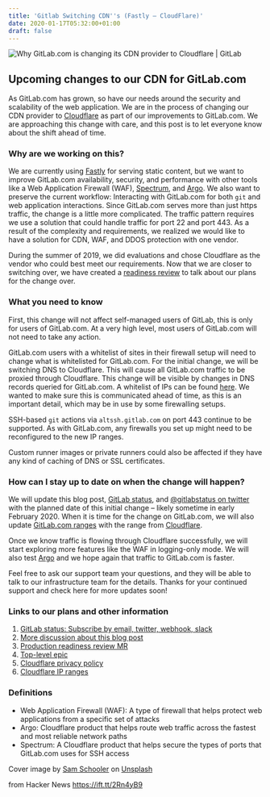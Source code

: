 ```yaml
---
title: 'Gitlab Switching CDN''s (Fastly – CloudFlare)'
date: 2020-01-17T05:32:00+01:00
draft: false
---
```


![](https://about.gitlab.com/images/blogimages/daytime-clouds.jpg " Why GitLab.com is changing its CDN provider to Cloudflare | GitLab ")  

Upcoming changes to our CDN for GitLab.com
------------------------------------------

As GitLab.com has grown, so have our needs around the security and scalability of the web application. We are in the process of changing our CDN provider to [Cloudflare](https://www.cloudflare.com/) as part of our improvements to GitLab.com. We are approaching this change with care, and this post is to let everyone know about the shift ahead of time.

### Why are we working on this?

We are currently using [Fastly](https://www.fastly.com) for serving static content, but we want to improve GitLab.com availability, security, and performance with other tools like a Web Application Firewall (WAF), [Spectrum](https://www.cloudflare.com/products/cloudflare-spectrum/), and [Argo](https://www.cloudflare.com/products/argo-smart-routing/). We also want to preserve the current workflow: Interacting with GitLab.com for both `git` and web application interactions. Since GitLab.com serves more than just https traffic, the change is a little more complicated. The traffic pattern requires we use a solution that could handle traffic for port 22 and port 443. As a result of the complexity and requirements, we realized we would like to have a solution for CDN, WAF, and DDOS protection with one vendor.

During the summer of 2019, we did evaluations and chose Cloudflare as the vendor who could best meet our requirements. Now that we are closer to switching over, we have created a [readiness review](https://gitlab.com/gitlab-com/gl-infra/readiness/tree/master/cloudflare) to talk about our plans for the change over.

### What you need to know

First, this change will not affect self-managed users of GitLab, this is only for users of GitLab.com. At a very high level, most users of GitLab.com will not need to take any action.

GitLab.com users with a whitelist of sites in their firewall setup will need to change what is whitelisted for GitLab.com. For the initial change, we will be switching DNS to Cloudflare. This will cause all GitLab.com traffic to be proxied through Cloudflare. This change will be visible by changes in DNS records queried for GitLab.com. A whitelist of IPs can be found [here](https://www.cloudflare.com/ips/). We wanted to make sure this is communicated ahead of time, as this is an important detail, which may be in use by some firewalling setups.

SSH-based `git` actions via `altssh.gitlab.com` on port 443 continue to be supported. As with GitLab.com, any firewalls you set up might need to be reconfigured to the new IP ranges.

Custom runner images or private runners could also be affected if they have any kind of caching of DNS or SSL certificates.

### How can I stay up to date on when the change will happen?

We will update this blog post, [GitLab status](https://status.gitlab.com), and [@gitlabstatus on twitter](https://www.twitter.com/gitlabstatus) with the planned date of this initial change – likely sometime in early February 2020. When it is time for the change on GitLab.com, we will also update [GitLab.com ranges](https://docs.gitlab.com/ee/user/gitlab_com/#ip-range) with the range from [Cloudflare](https://www.cloudflare.com/ips/).

Once we know traffic is flowing through Cloudflare successfully, we will start exploring more features like the WAF in logging-only mode. We will also test [Argo](https://www.cloudflare.com/products/argo-smart-routing/) and we hope again that traffic to GitLab.com is faster.

Feel free to ask our support team your questions, and they will be able to talk to our infrastructure team for the details. Thanks for your continued support and check here for more updates soon!

### Links to our plans and other information

1.  [GitLab status: Subscribe by email, twitter, webhook, slack](https://status.gitlab.com)
2.  [More discussion about this blog post](https://gitlab.com/gitlab-com/www-gitlab-com/issues/5907)
3.  [Production readiness review MR](https://gitlab.com/gitlab-com/gl-infra/readiness/tree/master/cloudflare)
4.  [Top-level epic](https://gitlab.com/groups/gitlab-com/gl-infra/-/epics/94)
5.  [Cloudflare privacy policy](https://www.cloudflare.com/privacypolicy/)
6.  [Cloudflare IP ranges](https://www.cloudflare.com/ips/)

### Definitions

*   Web Application Firewall (WAF): A type of firewall that helps protect web applications from a specific set of attacks
*   Argo: Cloudflare product that helps route web traffic across the fastest and most reliable network paths
*   Spectrum: A Cloudflare product that helps secure the types of ports that GitLab.com uses for SSH access

Cover image by [Sam Schooler](https://unsplash.com/photos/E9aetBe2w40) on [Unsplash](https://unsplash.com/)

  
  
from Hacker News https://ift.tt/2Rn4yB9